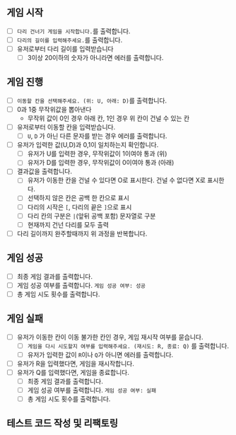 ## 게임 시작

- [ ] `다리 건너기 게임을 시작합니다.`를 출력합니다.
- [ ] `다리의 길이를 입력해주세요.`를 출력합니다.
- [ ] 유저로부터 다리 길이를 입력받습니다
  - [ ] 3이상 20이하의 숫자가 아니라면 에러를 출력합니다.

## 게임 진행

- [ ] `이동할 칸을 선택해주세요. (위: U, 아래: D)`를 출력합니다.
- [ ] 0과 1중 무작위값을 뽑아낸다
  - 무작위 값이 0인 경우 아래 칸, 1인 경우 위 칸이 건널 수 있는 칸
- [ ] 유저로부터 이동할 칸을 입력받습니다.
  - [ ] `U`, `D` 가 아닌 다른 문자를 받는 경우 에러를 출력합니다.
- [ ] 유저가 입력한 값(U,D)과 0,1이 일치하는지 확인합니다.
  - [ ] 유저가 U를 입력한 경우, 무작위값이 1이여야 통과 (위)
  - [ ] 유저가 D를 입력한 경우, 무작위값이 0이여야 통과 (아래)
- [ ] 결과값을 출력합니다.
  - [ ] 유저가 이동한 칸을 건널 수 있다면 O로 표시한다. 건널 수 없다면 X로 표시한다.
  - [ ] 선택하지 않은 칸은 공백 한 칸으로 표시
  - [ ] 다리의 시작은 `[`, 다리의 끝은 `]`으로 표시
  - [ ] 다리 칸의 구분은 `|`(앞뒤 공백 포함) 문자열로 구분
  - [ ] 현재까지 건넌 다리를 모두 출력
- [ ] 다리 길이까지 완주할때까지 위 과정을 반복합니다.

## 게임 성공

- [ ] 최종 게임 결과를 출력합니다.
- [ ] 게임 성공 여부를 출력합니다. `게임 성공 여부: 성공`
- [ ] 총 게임 시도 횟수를 출력합니다.

## 게임 실패

- [ ] 유저가 이동한 칸이 이동 불가한 칸인 경우, 게임 재시작 여부를 묻습니다.
  - [ ] `게임을 다시 시도할지 여부를 입력해주세요. (재시도: R, 종료: Q)` 를 출력합니다.
  - [ ] 유저가 입력한 값이 `R`이나 `Q`가 아니면 에러를 출력합니다.
- [ ] 유저가 R을 입력했다면, 게임을 재시작합니다.
- [ ] 유저가 Q를 입력했다면, 게임을 종료합니다.
  - [ ] 최종 게임 결과를 출력합니다.
  - [ ] 게임 성공 여부를 출력합니다. `게임 성공 여부: 실패`
  - [ ] 총 게임 시도 횟수를 출력합니다.

## 테스트 코드 작성 및 리팩토링
